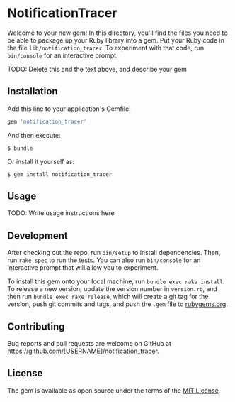 # NotificationTracer

Welcome to your new gem! In this directory, you'll find the files you need to be able to package up your Ruby library into a gem. Put your Ruby code in the file `lib/notification_tracer`. To experiment with that code, run `bin/console` for an interactive prompt.

TODO: Delete this and the text above, and describe your gem

## Installation

Add this line to your application's Gemfile:

```ruby
gem 'notification_tracer'
```

And then execute:

    $ bundle

Or install it yourself as:

    $ gem install notification_tracer

## Usage

TODO: Write usage instructions here

## Development

After checking out the repo, run `bin/setup` to install dependencies. Then, run `rake spec` to run the tests. You can also run `bin/console` for an interactive prompt that will allow you to experiment.

To install this gem onto your local machine, run `bundle exec rake install`. To release a new version, update the version number in `version.rb`, and then run `bundle exec rake release`, which will create a git tag for the version, push git commits and tags, and push the `.gem` file to [rubygems.org](https://rubygems.org).

## Contributing

Bug reports and pull requests are welcome on GitHub at https://github.com/[USERNAME]/notification_tracer.


## License

The gem is available as open source under the terms of the [MIT License](http://opensource.org/licenses/MIT).

